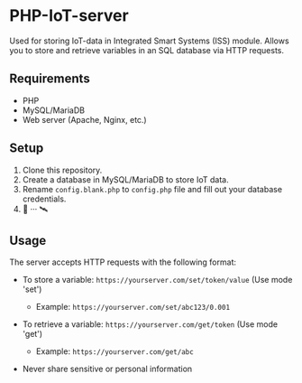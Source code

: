 # PHP-IoT-server
Used for storing IoT-data in Integrated Smart Systems (ISS) module. Allows you to store and retrieve variables in an SQL database via HTTP requests.

## Requirements

- PHP
- MySQL/MariaDB
- Web server (Apache, Nginx, etc.)

## Setup

1. Clone this repository.
2. Create a database in MySQL/MariaDB to store IoT data.
3. Rename `config.blank.php` to `config.php` file and fill out your database credentials.
4. 📡 ··· 🛰️

## Usage
The server accepts HTTP requests with the following format:

- To store a variable: `https://yourserver.com/set/token/value` (Use mode 'set')
    - Example: `https://yourserver.com/set/abc123/0.001`

- To retrieve a variable: `https://yourserver.com/get/token` (Use mode 'get')
    - Example: `https://yourserver.com/get/abc`

- Never share sensitive or personal information
